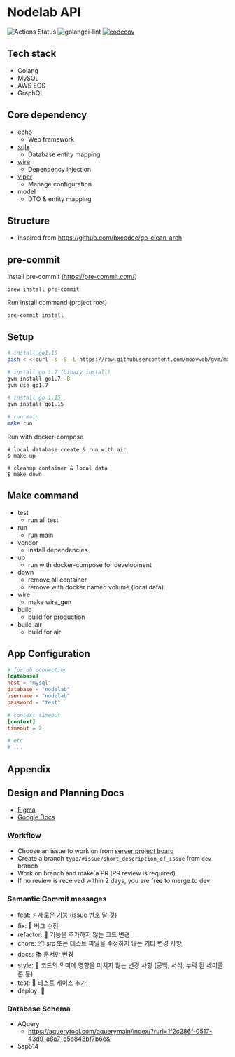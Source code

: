 # Nodelab API
![Actions Status](https://github.com/no-de-lab/nodelab-server/workflows/CICD/badge.svg?branch=dev)
![golangci-lint](https://github.com/no-de-lab/nodelab-server/workflows/golangci-lint/badge.svg?branch=dev)
[![codecov](https://codecov.io/gh/no-de-lab/nodelab-server/branch/dev/graph/badge.svg?token=BAEElqEtoc)](https://codecov.io/gh/no-de-lab/nodelab-server)

## Tech stack
- Golang
- MySQL
- AWS ECS
- GraphQL
## Core dependency
- [echo](https://github.com/labstack/echo)
  - Web framework
- [sqlx](https://github.com/jmoiron/sqlx)
  - Database entity mapping
- [wire](https://github.com/google/wire)
  - Dependency injection
- [viper](https://github.com/spf13/viper)
  - Manage configuration
- model
  - DTO & entity mapping

## Structure
- Inspired from https://github.com/bxcodec/go-clean-arch

## pre-commit
Install pre-commit (https://pre-commit.com/)
```
brew install pre-commit
```

Run install command (project root)
```
pre-commit install
```

## Setup
```bash
# install go1.15
bash < <(curl -s -S -L https://raw.githubusercontent.com/moovweb/gvm/master/binscripts/gvm-installer)

# install go 1.7 (binary install)
gvm install go1.7 -B
gvm use go1.7

# install go 1.15
gvm install go1.15

# run main
make run
```

Run with docker-compose
```
# local database create & run with air
$ make up

# cleanup container & local data
$ make down
```


## Make command
- test
  - run all test
- run
  - run main
- vendor
  - install dependencies
- up
  - run with docker-compose for development
- down
  - remove all container
  - remove with docker named volume (local data)
- wire
  - make wire_gen
- build
  - build for production
- build-air
  - build for air


## App Configuration
```toml
# for db connection
[database]
host = "mysql"
database = "nodelab"
username = "nodelab"
password = "test"

# context timeout
[context]
timeout = 2

# etc
# ...
```

## Appendix
## Design and Planning Docs
- [Figma](https://www.figma.com/file/wSDzlnpDbM5B3yigiVYbgX/1127_nodelab_wireframe_%EC%8A%A4%ED%81%AC%EB%9F%BC?node-id=275%3A887)
- [Google Docs](https://docs.google.com/spreadsheets/d/1tkgqKZP7wX2VGBmsYFr--c4LLsIzV3mR5X0P80Gb9nc/edit#gid=0)
### Workflow
- Choose an issue to work on from [server project board](https://github.com/no-de-lab/nodelab-server/projects/1)
- Create a branch `type/#issue/short_description_of_issue` from `dev` branch
- Work on branch and make a PR (PR review is required)
- If no review is received within 2 days, you are free to merge to dev

### Semantic Commit messages
- feat: :zap: 새로운 기능 (issue 번호 달 것)
- fix: :bug: 버그 수정
- refactor: :hammer: 기능을 추가하지 않는 코드 변경
- chore: :package: src 또는 테스트 파일을 수정하지 않는 기타 변경 사항
- docs: :books: 문서만 변경
- style: :shirt: 코드의 의미에 영향을 미치지 않는 변경 사항 (공백, 서식, 누락 된 세미콜론 등)
- test: :rotating_light: 테스트 케이스 추가
- deploy: :rocket:

### Database Schema
- AQuery
  - https://aquerytool.com/aquerymain/index/?rurl=1f2c286f-0517-43d9-a8a7-c5b843bf7b6c&
- 5ap514
